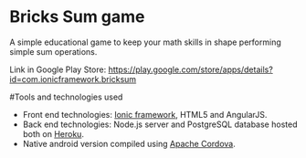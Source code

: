 # Bricks Sum game
A simple educational game to keep your math skills in shape performing simple sum operations.

Link in Google Play Store: https://play.google.com/store/apps/details?id=com.ionicframework.bricksum

#Tools and technologies used
- Front end technologies: [Ionic framework](http://ionicframework.com/), HTML5 and AngularJS. 
- Back end technologies: Node.js server and PostgreSQL database hosted both on [Heroku](https://www.heroku.com/).
- Native android version compiled using [Apache Cordova](https://cordova.apache.org/).

